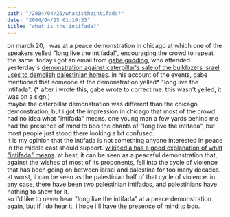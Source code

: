 ```yaml
---
path: "/2004/04/25/whatistheintifada?" 
date: "2004/04/25 01:19:33" 
title: "what is the intifada?" 
---
```

on march 20, i was at a peace demonstration in chicago at which one of the speakers yelled "long live the intifada!", encouraging the crowd to repeat the same. today i got an email from <a href="http://gabrielgudding.blogspot.com/">gabe gudding</a>, who attended yesterday's <a href="http://www.dailyherald.com/dupage/main_story.asp?intID=3810129">demonstration against caterpillar's sale of the bulldozers israel uses to demolish palestinian homes</a>. in his account of the events, gabe mentioned that someone at the demonstration yelled* "long live the intifada". (* after i wrote this, gabe wrote to correct me: this wasn't yelled, it was on a sign.)<br>maybe the caterpillar demonstration was different than the chicago demonstration, but i got the impression in chicago that most of the crowd had no idea what "intifada" means. one young man a few yards behind me had the presence of mind to boo the chants of "long live the intifada", but most people just stood there looking a bit confused.<br>it is my opinion that the intifada is not something anyone interested in peace in the middle east should support. <a href="http://en.wikipedia.org/wiki/Intifada">wikipedia has a good explanation of what "intifada" means</a>. at best, it can be seen as a peaceful demonstration that, against the wishes of most of its proponents, fell into the cycle of violence that has been going on between israel and palestine for too many decades. at worst, it can be seen as the palestinian half of that cycle of violence. in any case, there have been two palestinian intifadas, and palestinians have nothing to show for it.<br>so i'd like to never hear "long live the intifada" at a peace demonstration again, but if i do hear it, i hope i'll have the presence of mind to boo.